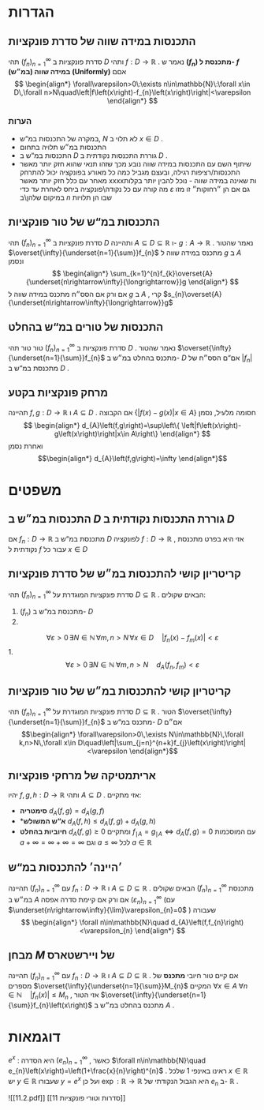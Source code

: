  
# הגדרות 
## התכנסות במידה שווה של סדרת פונקציות 
 תהי $\left(f_{n}\right)_{n=1}^{\infty}$ סדרת פונקציות ב $D$ ותהי $f:D\rightarrow\mathbb{R}$ . נאמר ש **$\left(f_{n}\right)$ מתכנסת ל- $f$ במידה שווה (במ״ש) $\left(\text{Uniformly}\right)$** אםם $$
 \begin{align*} \forall\varepsilon>0\:\exists n\in\mathbb{N}\:\forall x\in D\,\forall n>N\quad\left|f\left(x\right)-f_{n}\left(x\right)\right|<\varepsilon \end{align*} $$
### הערות 
* במקרה של התכנסות במ“ש, $N$ לא תלוי ב $x\in D$ . 
 * התכנסות במ״ש תלויה בתחום 
 * התכנסות במ“ש ב $D$ גוררת התכנסות נקודתית ב $D$ . 
 * שיתוף השם עם התכנסות במידה שווה נובע מכך שזהו תנאי שהוא חזק יותר מאשר התכנסות/רציפות רגילה, ובעצם מגביל כמה כל מאורע בפונקציה יכול להתרחק מאחר עם כלל חזק יותר מאשר xxxxות שאינה במידה שווה - נוכל להבין יותר בקלות מה קורה עם כל נקודה\פונקציה ביחס לאחרת עד כדי $\varepsilon$ גם אם הן ״רחוקות״ זו מזו במיקום שלהן\ב $n$ שבו הן תלויות 
## התכנסות במ“ש של טור פונקציות 
 תהי $\left(f_{n}\right)_{n=1}^{\infty}$ סדרת פונקציות ב $D$ ותהיינה $A\subseteq D\subseteq\mathbb{R}$ ו- $g:A\rightarrow\mathbb{R}$ . נאמר שהטור $\overset{\infty}{\underset{n=1}{\sum}}f_{n}$ מתכנס במידה שווה ל $g$ ב $A$ ונסמן $$
 \begin{align*} \sum_{k=1}^{n}f_{k}\overset{A}{\underset{n\rightarrow\infty}{\longrightarrow}}g \end{align*} $$
 אם ורק אם הסס״ח מתכנס במידה שווה ל $g$ ב $A$ , קרי $s_{n}\overset{A}{\underset{n\rightarrow\infty}{\longrightarrow}}g$ 
## התכנסות של טורים במ“ש בהחלט 
 טור טור תהי $\left(f_{n}\right)_{n=1}^{\infty}$ סדרת פונקציות ב $D$ . נאמר שהטור $\overset{\infty}{\underset{n=1}{\sum}}f_{n}$ מתכנס בהחלט במ״ש ב- $D$ אם“ם הסס״ח של $\left|f_{n}\right|$ מתכנסת במ“ש ב $D$ . 
 
## מרחק פונקציות בקטע 
 תהיינה $f,g:D\rightarrow\mathbb{R}$ ו $A\subseteq D$ . אם הקבוצה $\left\{ \left|f\left(x\right)-g\left(x\right)\right|x\in A\right\}$ חסומה מלעיל, נסמן $$
 \begin{align*} d_{A}\left(f,g\right)=\sup\left\{ \left|f\left(x\right)-g\left(x\right)\right|x\in A\right\} \end{align*} $$
 ואחרת נסמן $$\begin{align*} d_{A}\left(f,g\right)=\infty \end{align*}$$
 
# משפטים 
 
## התכנסות במ״ש ב $D$ גוררת התכנסות נקודתית ב $D$ 
 אם $f_{n}:D\rightarrow\mathbb{R}$ מתכנסת במ“ש ב $D$ לפונקציה $f:D\rightarrow\mathbb{R}$ , אזי היא בפרט מתכנסת נקודתית ל $f$ עבור כל $x\in D$ 
 
## קריטריון קושי להתכנסות במ״ש של סדרת פונקציות 
 תהי $\left(f_{n}\right)_{n=1}^{\infty}$ סדרת פונקציות המוגדרת על $D\subseteq\mathbb{R}$ . הבאים שקולים: 
 1. $\left(f_{n}\right)$ מתכנסת במ“ש ב- $D$ 
 2. 
 $$\forall\varepsilon>0\,\exists N\in\mathbb{N}\,\forall m,n>N\,\forall x\in D\quad\left|f_{n}\left(x\right)-f_{m}\left(x\right)\right|<\varepsilon$$
 1. 
 $$\forall\varepsilon>0\,\exists N\in\mathbb{N}\;\forall m,n>N\quad d_{A}\left(f_{n},f_{m}\right)<\varepsilon$$ 
 
## קריטריון קושי להתכנסות במ״ש של טור פונקציות 
 תהי $\left(f_{n}\right)_{n=1}^{\infty}$ סדרת פונקציות המוגדרת על $D\subseteq\mathbb{R}$ . הטור $\overset{\infty}{\underset{n=1}{\sum}}f_{n}$ מתכנס במ“ש ב- $D$ אם״ם 
 $$\begin{align*} \forall\varepsilon>0\,\exists N\in\mathbb{N}\,\forall k,n>N\,\forall x\in D\quad\left|\sum_{j=n}^{n+k}f_{j}\left(x\right)\right|<\varepsilon \end{align*}$$
 
 
## אריתמטיקה של מרחקי פונקציות 
 יהיו $f,g,h:D\rightarrow\mathbb{R}$ ותהי $A\subseteq D$ . אזי מתקיים: 
 * **סימטריה** $d_{A}\left(f,g\right)=d_{A}\left(g,f\right)$ 
 * ***א“ש המשולש** $d_{A}\left(f,h\right)\leq d_{A}\left(f,g\right)+d_{A}\left(g,h\right)$ 
 * **חיוביות בהחלט**  $d_{A}\left(f,g\right)\geq0$ ומתקיים $f_{\mid A}=g_{\mid A}\iff d_{A}\left(f,g\right)=0$ 
 עם המוסכמות $a+\infty=\infty+\infty=\infty$ וגם $a\leq\infty$ לכל $a\in\mathbb{R}$ 
 
##  ׳היינה׳ להתכנסות במ“ש 
 תהיינה $\left(f_{n}\right)_{n=1}^{\infty}$ עם $f_{n}:D\rightarrow\mathbb{R}$ ו $A\subseteq D\subseteq\mathbb{R}$ . 
 הבאים שקולים $\left(f_{n}\right)_{n=1}^{\infty}$ מתכנסת במ״ש ב $A$ אם ורק אם קיימת סדרה אפסה $\left(\varepsilon_{n}\right)_{n=1}^{\infty}$ (עם $\underset{n\rightarrow\infty}{\lim}\varepsilon_{n}=0$ ) שעבורה $$
 \begin{align*} \forall n\in\mathbb{N}\quad d_{A}\left(f,f_{n}\right)<\varepsilon_{n} \end{align*} $$

## מבחן $M$ של ויירשטארס 
 תהיינה $\left(f_{n}\right)_{n=1}^{\infty}$ עם $f_{n}:D\rightarrow\mathbb{R}$ ו $A\subseteq D\subseteq\mathbb{R}$ . 
 אם קיים טור חיובי **מתכנס** של מספרים $\overset{\infty}{\underset{n=1}{\sum}}M_{n}$ המקיים $\forall x\in A\;\forall n\in\mathbb{N}\quad\left|f_{n}\left(x\right)\right|\leq M_{n}$ , אזי הטור $\overset{\infty}{\underset{n=1}{\sum}}f_{n}\left(x\right)$ מתכנס בהחלט במ״ש ב $A$ . 
 
# דוגמאות 
 $e^{x}$ : היא הסדרה $\left(e_{n}\right)_{n=1}^{\infty}$ , כאשר $\forall n\in\mathbb{N}\quad e_{n}\left(x\right)=\left(1+\frac{x}{n}\right)^{n}$ . ראינו באינפי 1 שלכל $x\in\mathbb{R}$ יש $y\in\mathbb{R}$ שעבורו $y=e^{x}$ ועל כן $\exp:\mathbb{R}\rightarrow\mathbb{R}$ היא הגבול הנקודתי של $e_{n}$ ב- $\mathbb{R}$ . 

![[11.2.pdf]] 
[[11 סדרות וטורי פונקציות]] 
